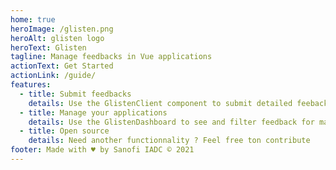 ```yaml
---
home: true
heroImage: /glisten.png
heroAlt: glisten logo
heroText: Glisten
tagline: Manage feedbacks in Vue applications
actionText: Get Started
actionLink: /guide/
features:
  - title: Submit feedbacks
    details: Use the GlistenClient component to submit detailed feebacks to Whrispr
  - title: Manage your applications
    details: Use the GlistenDashboard to see and filter feedback for many applications
  - title: Open source
    details: Need another functionnality ? Feel free ton contribute
footer: Made with ♥️ by Sanofi IADC © 2021
---
```

